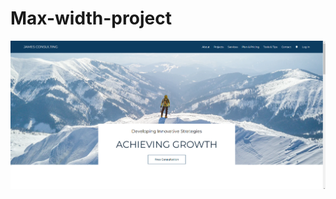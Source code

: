 # Max-width-project



<a href="https://beamish-paprenjak-c75ad6.netlify.app/"><img src="mop.png"></a>
